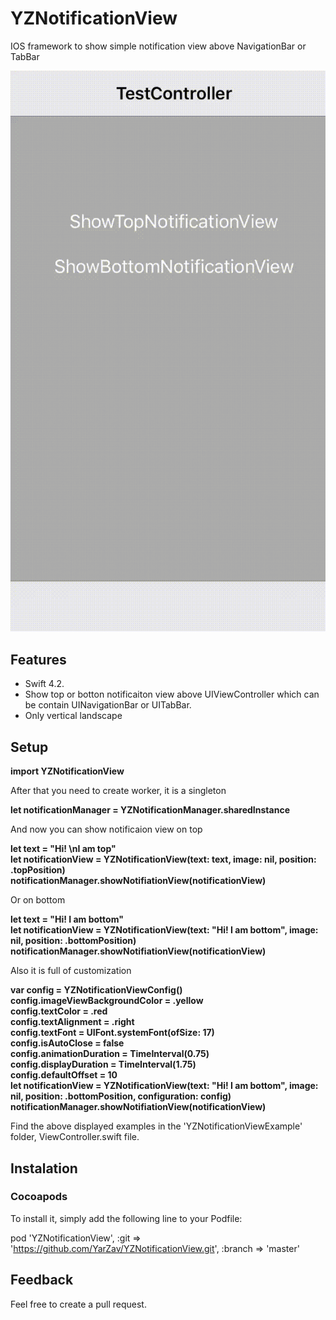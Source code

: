 # YZNotificationView
IOS framework to show simple notification view above NavigationBar or TabBar

![](YZNotificationViewExample.gif)

## Features
- Swift 4.2.
- Show top or botton notificaiton view above UIViewController which can be contain UINavigationBar or UITabBar.
- Only vertical landscape

## Setup

**import YZNotificationView**

After that you need to create worker, it is a singleton

**let notificationManager = YZNotificationManager.sharedInstance**

And now you can show notificaion view on top

**let text = "Hi! \nI am top"**  
**let notificationView = YZNotificationView(text: text, image: nil, position: .topPosition)**   
**notificationManager.showNotifiationView(notificationView)**  

Or on bottom

**let text = "Hi! I am bottom"**  
**let notificationView = YZNotificationView(text: "Hi! I am bottom", image: nil, position: .bottomPosition)**  
**notificationManager.showNotifiationView(notificationView)**  

Also it is full of customization

**var config = YZNotificationViewConfig()**  
**config.imageViewBackgroundColor = .yellow**  
**config.textColor = .red**  
**config.textAlignment = .right**  
**config.textFont = UIFont.systemFont(ofSize: 17)**  
**config.isAutoClose = false**  
**config.animationDuration = TimeInterval(0.75)**  
**config.displayDuration = TimeInterval(1.75)**  
**config.defaultOffset = 10**  
**let notificationView = YZNotificationView(text: "Hi! I am bottom", image: nil, position: .bottomPosition, configuration: config)**  
**notificationManager.showNotifiationView(notificationView)**  

Find the above displayed examples in the 'YZNotificationViewExample' folder, ViewController.swift file.

## Instalation
### Cocoapods

To install it, simply add the following line to your Podfile:

pod 'YZNotificationView', :git => 'https://github.com/YarZav/YZNotificationView.git', :branch => 'master'

## Feedback

Feel free to create a pull request.


